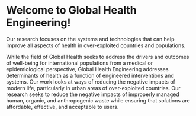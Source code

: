 # Welcome to Global Health Engineering! 

Our research focuses on the systems and technologies that can help improve all aspects of health in over-exploited countries and populations.

While the field of Global Health seeks to address the drivers and outcomes of well-being for international populations from a medical or epidemiological perspective, Global Health Engineering addresses determinants of health as a function of engineered interventions and systems. Our work looks at ways of reducing the negative impacts of modern life, particularly in urban areas of over-exploited countries. Our research seeks to reduce the negative impacts of improperly managed human, organic, and anthropogenic waste while ensuring that solutions are affordable, effective, and acceptable to users.
